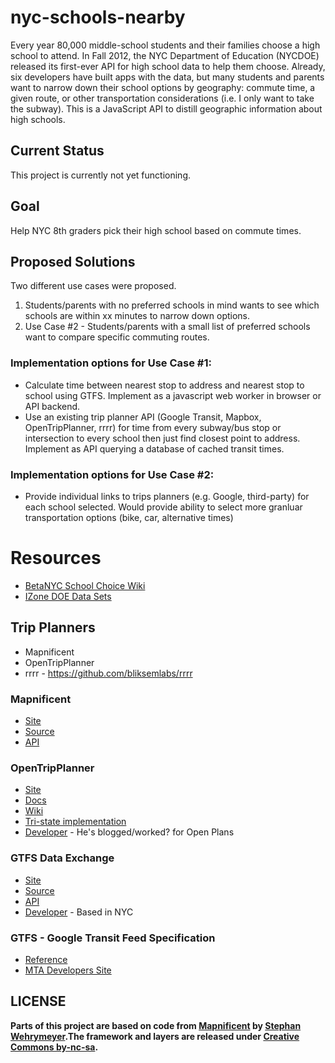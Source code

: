 nyc-schools-nearby
=============

Every year 80,000 middle-school students and their families choose a high school to attend. In Fall 2012, the NYC Department of Education (NYCDOE) released its first-ever API for high school data to help them choose. Already, six developers have built apps with the data, but many students and parents want to narrow down their school options by geography: commute time, a given route, or other transportation considerations (i.e. I only want to take the subway).  This is a JavaScript API to distill geographic information about high schools.

Current Status
-------------

This project is currently not yet functioning.

Goal
-------------

Help NYC 8th graders pick their high school based on commute times.

Proposed Solutions
-------------
Two different use cases were proposed.
1. Students/parents with no preferred schools in mind wants to see which schools are within xx minutes to narrow down options.
2. Use Case #2 - Students/parents with a small list of preferred schools want to compare specific commuting routes.

### Implementation options for Use Case #1:
* Calculate time between nearest stop to address and nearest stop to school using GTFS. Implement as a javascript web worker in browser or API backend.
* Use an existing trip planner API (Google Transit, Mapbox, OpenTripPlanner, rrrr) for time from every subway/bus stop or intersection to every school then just find closest point to address. Implement as API querying a database of cached transit times.

### Implementation options for Use Case #2:
* Provide individual links to trips planners (e.g. Google, third-party) for each school selected. Would provide ability to select more granluar transportation options (bike, car, alternative times)

Resources
=============
* [BetaNYC School Choice Wiki](https://github.com/BetaNYC/Tools-for-NYC-Council-and-Community-Boards/wiki/School-choice---transit-hacknight)
* [IZone DOE Data Sets](http://nycdoe.pediacities.com/)

Trip Planners
-------------
* Mapnificent
* OpenTripPlanner
* rrrr - https://github.com/bliksemlabs/rrrr

### Mapnificent
* [Site](http://www.mapnificent.net/)
* [Source](https://github.com/stefanw/Mapnificent)
* [API](http://www.mapnificent.net/docs/)

### OpenTripPlanner
* [Site](http://opentripplanner.com/)
* [Docs](http://opentripplanner.com/users-developers/)
* [Wiki](https://github.com/opentripplanner/OpenTripPlanner/wiki)
* [Tri-state implementation](https://docs.google.com/document/d/1n8wkqiRFMAxmgu-MYpCTriCokSzunKbeErfmnm1WyRI/edit)
* [Developer](https://twitter.com/globalvoid) - He's blogged/worked? for Open Plans

### GTFS Data Exchange
* [Site](http://www.gtfs-data-exchange.com/)
* [Source](https://github.com/jehiah/gtfs-data-exchange)
* [API](http://www.gtfs-data-exchange.com/api)
* [Developer](https://github.com/jehiah) - Based in NYC

### GTFS - Google Transit Feed Specification
* [Reference](https://developers.google.com/transit/gtfs/reference)
* [MTA Developers Site](http://web.mta.info/developers/)

**LICENSE**
------------
**Parts of this project are based on code from [Mapnificent](http://www.mapnificent.net/) by [Stephan Wehrymeyer](http://stefanwehrmeyer.com/).The framework and layers are released under [Creative Commons by-nc-sa](http://creativecommons.org/licenses/by-nc-sa/3.0).**
